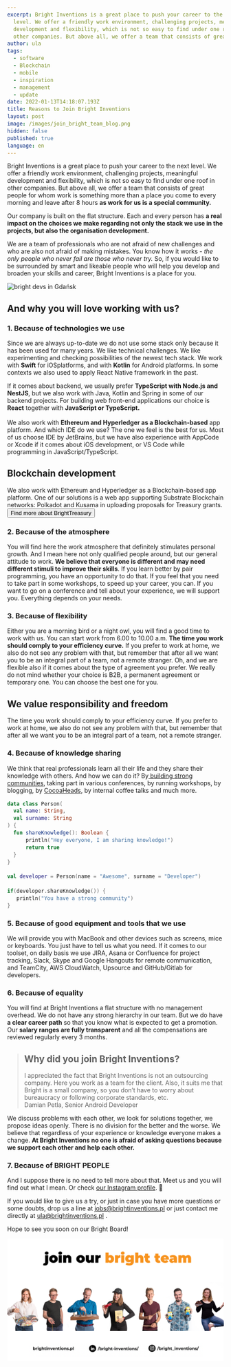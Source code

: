 ```yaml
---
excerpt: Bright Inventions is a great place to push your career to the next
  level. We offer a friendly work environment, challenging projects, meaningful
  development and flexibility, which is not so easy to find under one roof in
  other companies. But above all, we offer a team that consists of great people.
author: ula
tags:
  - software
  - Blockchain
  - mobile
  - inspiration
  - management
  - update
date: 2022-01-13T14:18:07.193Z
title: Reasons to Join Bright Inventions
layout: post
image: /images/join_bright_team_blog.png
hidden: false
published: true
language: en
---
```

Bright Inventions is a great place to push your career to the next level. We offer a friendly work environment, challenging projects, meaningful development and flexibility, which is not so easy to find under one roof in other companies. But above all, we offer a team that consists of great people for whom work is something more than a place you come to every morning and leave after 8 hours **as work for us is a special community.** 

Our company is built on the flat structure. Each and every person has **a real impact on the choices we make regarding not only the stack we use in the projects, but also the organisation development.** 

We are a team of professionals who are not afraid of new challenges and who are also not afraid of making mistakes. You know how it works - *the only people who never fail are those who never try.* So, if you would like to be surrounded by smart and likeable people who will help you develop and broaden your skills and career, Bright Inventions is a place for you.

<img src="/images/img_20220318_190348.jpg" alt="bright devs in Gdańsk " class="hide-on-mobile" />

## And why you will love working with us?

### 1. Because of technologies we use

Since we are always up-to-date we do not use some stack only because it has been used for many years. We like technical challenges. We like experimenting and checking possibilities of the newest tech stack. We work with **Swift** for iOSplatforms, and with **Kotlin** for Android platforms. In some contexts we also used to apply React Native framework in the past. 

If it comes about backend, we usually prefer **TypeScript with Node.js and NestJS**, but we also work with Java, Kotlin and Spring in some of our backend projects. For building web front-end applications our choice is **React** together with **JavaScript or TypeScript.** \
\
We also work with **Ethereum and Hyperledger as a Blockchain-based** app platform. And which IDE do we use? The one we feel is the best for us. Most of us choose IDE by JetBrains, but we have also experience with AppCode or Xcode if it comes about iOS development, or VS Code while programming in JavaScript/TypeScript. 

<div className="block-button"><h2>Blockchain development</h2><div>We also work with Ethereum and Hyperledger as a Blockchain-based app platform. One of our solutions is a web app supporting Substrate Blockchain networks: Polkadot and Kusama in uploading proposals for Treasury grants.</div><a href="/projects/bright-treasury"><button>Find more about BrightTreasury</button></a></div>

### 2. Because of the atmosphere

You will find here the work atmosphere that definitely stimulates personal growth. And I mean here not only qualified people around, but our general attitude to work. **We believe that everyone is different and may need different stimuli to improve their skills**. If you learn better by pair programming, you have an opportunity to do that. If you feel that you need to take part in some workshops, to speed up your career, you can. If you want to go on a conference and tell about your experience, we will support you. Everything depends on your needs. 

### 3. Because of flexibility

Either you are a morning bird or a night owl, you will find a good time to work with us. You can start work from 6.00 to 10.00 a.m. **The time you work should comply to your efficiency curve.** If you prefer to work at home, we also do not see any problem with that, but remember that after all we want you to be an integral part of a team, not a remote stranger. Oh, and we are flexible also if it comes about the type of agreement you prefer. We really do not mind whether your choice is B2B, a permanent agreement or temporary one. You can choose the best one for you.

<div className="important-info"><h2>We value responsibility and freedom </h2><div>The time you work should comply to your efficiency curve. If you prefer to work at home, we also do not see any problem with that, but remember that after all we want you to be an integral part of a team, not a remote stranger.</div></div>

### 4. Because of knowledge sharing

We think that real professionals learn all their life and they share their knowledge with others. And how we can do it? By[ building strong communities](https://www.facebook.com/groups/awstricity), taking part in various conferences, by running workshops, by blogging, by [CocoaHeads](https://www.facebook.com/CocoaHeadsTricity), by internal coffee talks and much more.

```kotlin
data class Person(
  val name: String,
  val surname: String
) {
  fun shareKnowledge(): Boolean {
      println("Hey everyone, I am sharing knowledge!")
      return true
  }
}

val developer = Person(name = "Awesome", surname = "Developer")

if(developer.shareKnowledge()) {
   println("You have a strong community")
}
```

### 5. Because of good equipment and tools that we use

We will provide you with MacBook and other devices such as screens, mice or keyboards. You just have to tell us what you need. If it comes to our toolset, on daily basis we use JIRA, Asana or Confluence for project tracking, Slack, Skype and Google Hangouts for remote communication, and TeamCity, AWS CloudWatch, Upsource and GitHub/Gitlab for developers.

### 6. Because of equality

You will find at Bright Inventions a flat structure with no management overhead. We do not have any strong hierarchy in our team. But we do have **a clear career path** so that you know what is expected to get a promotion. Our **salary ranges are fully transparent** and all the compensations are reviewed regularly every 3 months. 

<blockquote><h2>Why did you join Bright Inventions? </h2><div> I appreciated the fact that Bright Inventions is not an outsourcing company. Here you work as a team for the client. Also, it suits me that Bright is a small company, so you don’t have to worry about bureaucracy or following corporate standards, etc.</div><footer>Damian Petla, Senior Android Developer </footer></blockquote>

We discuss problems with each other, we look for solutions together, we propose ideas openly. There is no division for the better and the worse. We believe that regardless of your experience or knowledge everyone makes a change. **At Bright Inventions no one is afraid of asking questions because we support each other and help each other.** 

### **7.** Because of BRIGHT PEOPLE

And I suppose there is no need to tell more about that. Meet us and you will find out what I mean. Or check [our Instagram profile](https://www.instagram.com/bright_inventions). 🤩

If you would like to give us a try, or just in case you have more questions or some doubts, drop us a line at [jobs@brightinventions.pl](mailto:jobs@brightinventions.pl) or just contact me directly at [ula@brightinventions.pl](mailto:ula@brightinventions.pl) .

Hope to see you soon on our Bright Board! 

![Bright Inventions](../../static/images/join_bright_team.png "")
